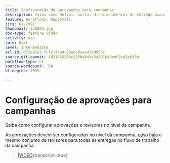 ```yaml
---
title: Configuração de aprovações para campanhas
description: Saiba como definir vários direcionamentos de entrega usando workflows para construção do target.
feature: Workflows, Approvals
jira: KT-7991
thumbnail: 338826.jpg
doc-type: feature video
activity: use
role: User
level: Intermediate
exl-id: d72a01e2-fcf2-4ca4-83eb-5aeed79dd2bc
source-git-commit: 4d21755204c22fbeb4ac3a2916e9ee68cd2e0f9a
workflow-type: ht
source-wordcount: '54'
ht-degree: 100%

---
```


# Configuração de aprovações para campanhas

Saiba como configurar aprovações e revisores no nível da campanha.  

As aprovações devem ser configuradas no nível da campanha, caso haja o mesmo conjunto de revisores para todas as entregas no fluxo de trabalho da campanha.

>[!VIDEO](https://video.tv.adobe.com/v/338826?quality=12&learn=on){transcript=true}
